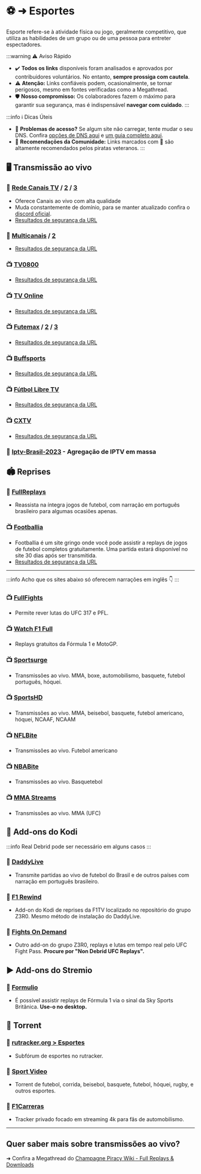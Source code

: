 # ⚽ ➜ Esportes

Esporte refere-se à atividade física ou jogo, geralmente competitivo, que utiliza as habilidades de um grupo ou de uma pessoa para entreter espectadores.

:::warning ⚠️ Aviso Rápido
- ✔️ **Todos os links** disponíveis foram analisados e aprovados por contribuidores voluntários. No entanto, **sempre prossiga com cautela**.
- ⚠️ **Atenção:** Links confiáveis podem, ocasionalmente, se tornar perigosos, mesmo em fontes verificadas como a Megathread.
- 🛡️ **Nosso compromisso:** Os colaboradores fazem o máximo para garantir sua segurança, mas é indispensável **navegar com cuidado**.
:::

:::info ℹ️ Dicas Úteis
- 🚨 **Problemas de acesso?** Se algum site não carregar, tente mudar o seu DNS. Confira [opções de DNS aqui](https://www.privacyguides.org/en/dns/) e [um guia completo aqui](guias/dns.md).
- 🌟 **Recomendações da Comunidade:** Links marcados com 🌟 são altamente recomendados pelos piratas veteranos.
:::

## 🖥 **Transmissão ao vivo**

### 🌟 [Rede Canais TV](https://redecanaistv.gs/) / [2](https://redecanaistv.fi/) / [3](https://redecanaistv.ps/) 

- Oferece Canais ao vivo com alta qualidade
- Muda constantemente de domínio, para se manter atualizado confira o [discord oficial](https://discord.com/invite/kydZZBGwTy).
- [Resultados de segurança da URL](https://www.urlvoid.com/scan/xn--90afacaz8cml9ac9f.xn--p1ai/)

### 🌟 [Multicanais](https://multicanais.legal/) / [2](https://multicanais.forum/)

- [Resultados de segurança da URL](https://www.urlvoid.com/scan/multicanais.legal/)

### 📺️ [TV0800](https://tv0800.pro/esportes/)

- [Resultados de segurança da URL](https://www.urlvoid.com/scan/piratatvs.com/)

### 📺️ [TV Online](https://tvonline.fan/)

- [Resultados de segurança da URL](https://www.urlvoid.com/scan/tvonline.fan/)

### 📺️ [Futemax](https://futemax.moi/) / [2](https://futemax.rent/) / [3](https://futemax.luxe/)

- [Resultados de segurança da URL](https://www.urlvoid.com/scan/futemax.rent/)

### 📺️ [Buffsports](https://buffsports.io/)

- [Resultados de segurança da URL](https://www.urlvoid.com/scan/buffsports.io/)

### 📺️ [Fútbol Libre TV](https://librefutbol.su/)

- [Resultados de segurança da URL](https://www.urlvoid.com/scan/librefutbol.su/)

### 📺️ [CXTV](https://www.cxtv.com.br/)

- [Resultados de segurança da URL](https://www.urlvoid.com/scan/cxtv.com.br/)
  
### 🔗 [Iptv-Brasil-2023](https://github.com/Ramys/Iptv-Brasil-2023) - Agregação de IPTV em massa

## 🏟 **Reprises**

### 🌟 [FullReplays](https://www.fullreplays.com/)

- Reassista na íntegra jogos de futebol, com narração em português brasileiro para algumas ocasiões apenas.
  
### 📺️ [Footballia](https://footballia.net/)

- Footballia é um site gringo onde você pode assistir a replays de jogos de futebol completos gratuitamente. Uma partida estará disponível no site 30 dias após ser transmitida.
- [Resultados de segurança da URL](https://www.urlvoid.com/scan/footballia.net/)

---

:::info Acho que os sites abaixo só oferecem narrações em inglês 👇️
:::

### 📺️ [FullFights](https://watchmmafull.com/)

- Permite rever lutas do UFC 317 e PFL.

### 📺️ [Watch F1 Full](https://watchf1full.com/)

- Replays gratuitos da Fórmula 1 e MotoGP.
  
### 📺️ [Sportsurge](https://sportsurge.net/)

- Transmissões ao vivo. MMA, boxe, automobilismo, basquete, futebol português, hóquei.

### 📺️ [SportsHD](https://www.worldcupfootball.me/)

- Transmissões ao vivo. MMA, beisebol, basquete, futebol americano, hóquei, NCAAF, NCAAM

### 📺️ [NFLBite](https://home.nflbite.com/)

- Transmissões ao vivo. Futebol americano

### 📺️ [NBABite](https://nbabite.com/)

- Transmissões ao vivo. Basquetebol

### 📺️ [MMA Streams](https://tonight.mmastreams.cc/)

- Transmissões ao vivo. MMA (UFC)
  
## 🥊 Add-ons do Kodi

:::info Real Debrid pode ser necessário em alguns casos
:::

### 🌟 [DaddyLive](https://www.wirelesshack.org/how-to-install-daddy-live-kodi-addon.html)

- Transmite partidas ao vivo de futebol do Brasil e de outros países com narração em português brasileiro.

### 🔗 [F1 Rewind](https://mylostsoulspace.co.uk/repo)

- Add-on do Kodi de reprises da F1TV localizado no repositório do grupo Z3R0. Mesmo método de instalação do DaddyLive.

### 🔗 [Fights On Demand](https://mylostsoulspace.co.uk/repo)

- Outro add-on do grupo Z3R0, replays e lutas em tempo real pelo UFC Fight Pass. **Procure por "Non Debrid UFC Replays".**

## ▶️ Add-ons do Stremio

### 🔗 [Formulio](https://formulio.hayd.uk/) 

- É possível assistir replays de Fórmula 1 via o sinal da Sky Sports Britânica. **Use-o no desktop.**

## 🧲 Torrent

### 🔗 [rutracker.org > Esportes](https://rutracker.org/forum/index.php?c=28)

- Subfórum de esportes no rutracker.

### 🔗 [Sport Video](https://www.sport-video.org.ua/)

- Torrent de futebol, corrida, beisebol, basquete, futebol, hóquei, rugby, e outros esportes.

### 🔗 [F1Carreras](https://f1carreras.xyz/application)

- Tracker privado focado em streaming 4k para fãs de automobilismo.

---

## Quer saber mais sobre transmissões ao vivo?

➜ Confira a Megathread do [Champagne Piracy Wiki - Full Replays & Downloads](https://champagne.pages.dev/docs/getting-started/entertainment/live-sports)
